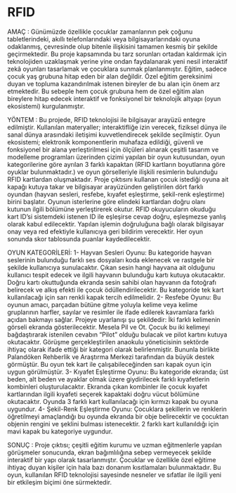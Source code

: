 # RFID

AMAÇ : 
Günümüzde özellikle çocuklar zamanlarının pek çoğunu tabletlerindeki, akıllı telefonlarındaki veya bilgisayarlarındaki oyuna odaklanmış, çevresinde olup bitenle ilişkisini tamamen kesmiş bir şekilde geçirmektedir. Bu proje kapsamında bu tarz sorunları ortadan kaldırmak için teknolojiden uzaklaşmak yerine yine ondan faydalanarak yeni nesil interaktif zekâ oyunları tasarlamak ve çocuklara sunmak planlanmıştır. Eğitim, sadece çocuk yaş grubuna hitap eden bir alan değildir. Özel eğitim gereksinimi duyan ve topluma kazandırılmak istenen bireyler de bu alan için önem arz etmektedir. Bu sebeple hem çocuk grubuna hem de özel eğitim alan bireylere hitap edecek interaktif ve fonksiyonel bir teknolojik altyapı (oyun ekosistemi) kurgulanmıştır.

YÖNTEM :
Bu projede, RFID teknolojisi ile bilgisayar arayüzü entegre edilmiştir. Kullanılan materyaller; interaktifliğe izin verecek, fiziksel dünya ile sanal dünya arasındaki iletişimi kuvvetlendirecek şekilde seçilmiştir. Oyun ekosistemi; elektronik komponentlerin muhafaza edildiği, güvenli ve fonksiyonel bir alana yerleştirilmesi için ölçüleri alınarak çeşitli tasarım ve modelleme programları üzerinden çizimi yapılan bir oyun kutusundan, oyun kategorilerine göre ayrılan 3 farklı kapaktan (RFID kartların boyutlarına göre oyuklar bulunmaktadır.) ve oyun görselleriyle ilişkili resimlerin bulunduğu RFID kartlardan oluşmaktadır. Proje çıktısını kullanan çocuk istediği oyuna ait kapağı kutuya takar ve bilgisayar arayüzünden geliştirilen dört farklı oyundan (hayvan sesleri, resfebe, kıyafet eşleştirme, şekil-renk eşleştirme) birini başlatır. Oyunun isterlerine göre elindeki kartlardan doğru olanı kutunun ilgili bölümüne yerleştirerek okutur. RFID okuyucuların okuduğu kart ID’si sistemdeki istenen ID ile eşleşirse cevap doğru, eşleşmezse yanlış olarak kabul edilecektir. Yapılan işlemin doğruluğuna bağlı olarak bilgisayar onay veya red efektiyle kullanıcıya geri bildirim verecektir. Her oyun sonunda skor tablosunda puanlar kaydedilecektir.

OYUN KATEGORİLERİ:
1- Hayvan Sesleri Oyunu: Bu kategoride hayvan seslerinin bulunduğu farklı ses dosyaları koda eklenecek ve rastgele bir şekilde kullanıcıya sunulacaktır. Çıkan sesin hangi hayvana ait olduğunu kullanıcı tespit edecek ve ilgili hayvanın bulunduğu kartı kutuya okutacaktır. Doğru kartı okuttuğunda ekranda sesin sahibi olan hayvanın da fotoğrafı belirecek ve alkış efekti ile çocuk ödüllendirilecektir. Bu kategoride tek kart kullanılacağı için sarı renkli kapak tercih edilmelidir.
2- Resfebe Oyunu: Bu oyunun amacı, parçadan bütüne gitme yoluyla kelime veya kelime gruplarının harfler, sayılar ve resimler ile ifade edilerek kavramlara farklı açıdan bakmayı sağlar. Projeye uyarlanışı şu şekildedir: İki farklı kelimenin görseli ekranda gösterilecektir. Mesela Pil ve Ot. Çocuk bu iki kelimeyi bağdaştırarak istenilen cevabın “Pilot” olduğu bulacak ve pilot kartını kutuya okutacaktır. Görüşme gerçekleştirilen anaokulu yöneticisinin sektörde ihtiyaç olarak ifade ettiği bir kategori olarak belirlenmiştir. Bununla birlikte Palandöken Rehberlik ve Araştırma Merkezi tarafından da büyük destek görmüştür. Bu oyun tek kart ile çalışabileceğinden sarı kapak oyun için uygun görülmüştür.
3- Kıyafet Eşleştirme Oyunu: Bu kategoride ekranda; üst beden, alt beden ve ayaklar olmak üzere giydirilecek farklı kıyafetlerin kombinleri oluşturulacaktır. Ekranda çıkan kombinler ile çocuk kıyafet kartlarından ilgili kıyafeti seçerek kapaktaki doğru vücut bölümüne okutacaktır. Oyunda 3 farklı kart kullanılacağı için kırmızı kapak bu oyuna uygundur.
4- Şekil-Renk Eşleştirme Oyunu: Çocuklara şekillerin ve renklerin öğretilmeyi amaçlandığı bu oyunda ekranda bir obje belirecektir ve çocuktan objenin rengini ve şeklini bulması istenecektir. 2 farklı kart kullanıldığı için mavi kapak bu kategoriye uygundur.

SONUÇ :
Proje çıktısı; çeşitli eğitim kurumu ve uzman eğitmenlerle yapılan görüşmeler sonucunda, ekran bağımlılığına sebep vermeyecek şekilde interaktif bir yapı olarak tasarlanmıştır. Çocuklar ve özellikle özel eğitime ihtiyaç duyan kişiler için hala bazı donanım kısıtlamaları bulunmaktadır. Bu oyun, kullanılan RFID teknolojisi sayesinde nesneler ve sıfatlar ile ilgili yeni bir etkileşim biçimi öne sürmektedir.
